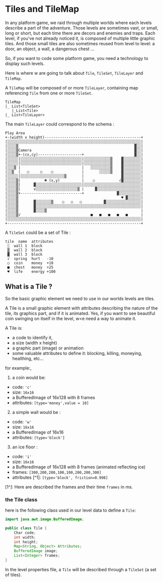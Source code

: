 # Tiles and TileMap

In any platform game, we raid through multiple worlds where each levels describe a part of the adventure. Those levels
are sometimes vast, or small, long or short, but each time there are decors and enemies and traps. Each level, if you've
not already noticed it, is composed of multiple little graphic tiles. And those small tiles are also sometimes reused
from level to level: a door, an object, a wall, a dangerous chest ...

So, if you want to code some platform game, you need a technology to display such levels.

Here is where w are going to talk about `Tile`, `TileSet`, `TileLayer` and `TileMap`.

A `TileMap` will be composed of or more `TileLayer`, containing map referencing `Tile` 
from one or more `TileSet`.

```text
TileMap
|_ List<TileSet>
   |_List<Tile>
|_ List<TileLayer>
```

The main `TileLayer` could correspond to the schema :

```text
Play Area
+-(width x height)--------------------------------------------+
|░░░░░░░░░░░░░░░░░░░░░░░░░░░░░░░░░░░░░░░░░░░░░░░░░░░░░░░░░░░░░|
|░░░░▒                                                     ▓░░|
|░░░░▒Camera                                               ▓░░|
|░░░░▒+-(cx,cy)--------------------+                       ▓░░|
|░░░░░|░░░░░░░░░░░░░░░░░░░░░░░░░░░░|░░░░░░░░░░░░▒    ▓░░░░░░░░|
|░░░░░|░░░░░░░░░░░░░░░░░░░░░░░░░░░░|░░░░░░░░░░░░▒    ▓░░░░░░░░|
|░░░▒ |                            |   ░░░░░░░░░▒    ▓░░░░░░░░|
|░░▒  |   ○     ○    ○             |       ░░░░░▒    ▓░░░░░░░░|
|░░░░░|░░░░░░░░░░░░░░░░░░░░▒       |                 ▓░░░░░░░░|
|░░░░▒|           ☻ (x,y)          |    ○           √▓░░░░░░░░|
|░░░░▒|      ▓░░░░░░░░░░░░░░░░░░░░░|░░░░░░░░░░░░░░░░░░░░░░░░░░|
|░░░░▒|      v░░░░░░░░░░░░░░░░░░░▒ |     ▓░░░░░░░░░░░░░░░░░░░░|
|░░░░▒+----------------------------+               ▓░░░░░░░░░░|
|░░░░▒                                               ♥ ▓░░░░░░|
|░░░░▒       ▓░░░░░░░▒    ○   ○   ○          ▓░░░░░░░░░░░░░░░░|
|░░░░▒       ▓░░░░░░░░░░░░░░░░░░░░░░░░░░░░░░░░░░░░░░░░░░░░░░░░|
|░░░░▒       ▓░░░░▒                                           |
|░░░░▒√                                ■   ■   ■   ■   ■      |
|░░░░░░░░░░░░░░░░░░░░░░░░░░░░░░░░░░░░░░░░░░░░░░░░░░░░░░░░░░░░░|
+-------------------------------------------------------------+
```

A `TileSet` could be a set of Tile :

```text
tile  name  attributes
 ░  wall 1  block
 ▒  wall 2  block
 ▓  wall 3  block
 √  spring  hurt   -10
 ○  coin    money  +10
 ■  chest   money  +25
 ♥  life    energy +100
```




## What is a Tile ?

So the basic graphic element we need to use in our worlds levels are tiles.

A Tile is a small graphic element with attributes describing the nature of the tile, its graphics part, and if it is
animated. Yes, if you want to see beautiful coin swinging on itself in the level, w<e need a way to animate it.

A Tile is:

- a code to identify it,
- a size (width x height)
- a graphic part (image) or animation
- some valuable attributes to define it: blocking, killing, moneying, healthing, etc...

for example:,

1. a coin would be:

- code: `'c'`
- size: `16x16`
- a BufferedImage of 16x128 with 8 frames
- attributes: `[type='money',value = 10]`

2. a simple wall would be :

- code: `'w'`
- size: `16x16`
- a BufferedImage of 16x16
- attributes: `[type='block']`

3. an ice floor :

- code: `'i'`
- size: `16x16`
- a BufferedImage of 16x128 with 8 frames (animated reflecting ice)
- frames: `[300,200,200,100,100,200,200,300]`
- attributes [^1]: `[type='block', friction=0.998]`

[1^]: Here are described the frames and their time `frames` in ms.

### the Tile class

here is the following class used in our level data to define a `Tile`:

```java
import java.awt.image.BufferedImage;

public class Tile {
    Char code;
    int width;
    int height;
    Map<String, Object> Attributes;
    BufferedImage image;
    List<Integer> frames;
}
```

In the level properties file, a `Tile` will be described through a `TileSet` (a set of tiles).

